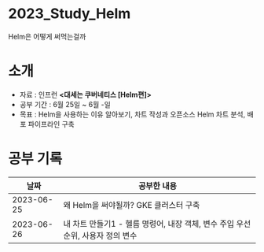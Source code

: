 # 2023_Study_Helm
Helm은 어떻게 써먹는걸까

# 소개
- 자료 : 인프런 **<대세는 쿠버네티스 [Helm편]>**
- 공부 기간 : 6월 25일 ~ 6월 -일
- 목표 : Helm을 사용하는 이유 알아보기, 차트 작성과 오픈소스 Helm 차트 분석, 배포 파이프라인 구축

# 공부 기록

| 날짜         | 공부한 내용                                                        |
|------------|---------------------------------------------------------------|
| 2023-06-25 | 왜 Helm을 써야될까? GKE 클러스터 구축                      |
| 2023-06-26 | 내 차트 만들기1 - 헬름 명령어, 내장 객체, 변수 주입 우선순위, 사용자 정의 변수                     |
